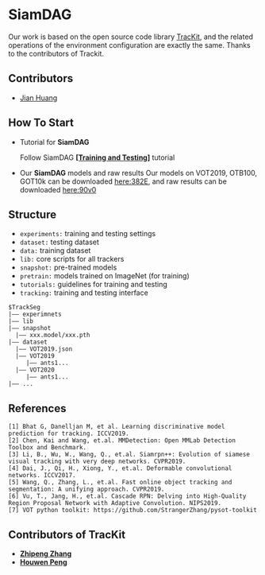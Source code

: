 # SiamDAG


Our work is based on the open source code library [TracKit](https://github.com/researchmm/TracKit), and the related operations of the environment configuration are exactly the same. Thanks to the contributors of Trackit.

## Contributors 
- [Jian Huang](https://github.com/Huangggjian)



## How To Start
- Tutorial for **SiamDAG**

  Follow SiamDAG **[[Training and Testing]](https://github.com/Huangggjian/SiamDAG/blob/main/lib/tutorial/DAG/dag.md)** tutorial 
- Our **SiamDAG** models and raw results
  Our models on VOT2019, OTB100, GOT10k can be downloaded [here:382E](https://pan.baidu.com/s/1L_gDJQQ1mVPZQAHXUYb2UA), and raw results can be downloaded [here:90v0](https://pan.baidu.com/s/16TKQnUnmT5jSOUkuDqIWew)

## Structure
- `experiments:` training and testing settings
- `dataset:` testing dataset
- `data:` training dataset
- `lib:` core scripts for all trackers
- `snapshot:` pre-trained models 
- `pretrain:` models trained on ImageNet (for training)
- `tutorials:` guidelines for training and testing
- `tracking:` training and testing interface

```
$TrackSeg
|—— experimnets
|—— lib
|—— snapshot
  |—— xxx.model/xxx.pth
|—— dataset
  |—— VOT2019.json 
  |—— VOT2019
     |—— ants1...
  |—— VOT2020
     |—— ants1...
|—— ...

```



## References
```
[1] Bhat G, Danelljan M, et al. Learning discriminative model prediction for tracking. ICCV2019.
[2] Chen, Kai and Wang, et.al. MMDetection: Open MMLab Detection Toolbox and Benchmark.
[3] Li, B., Wu, W., Wang, Q., et.al. Siamrpn++: Evolution of siamese visual tracking with very deep networks. CVPR2019.
[4] Dai, J., Qi, H., Xiong, Y., et.al. Deformable convolutional networks. ICCV2017.
[5] Wang, Q., Zhang, L., et.al. Fast online object tracking and segmentation: A unifying approach. CVPR2019.
[6] Vu, T., Jang, H., et.al. Cascade RPN: Delving into High-Quality Region Proposal Network with Adaptive Convolution. NIPS2019.
[7] VOT python toolkit: https://github.com/StrangerZhang/pysot-toolkit
```
## Contributors of TracKit
- **[Zhipeng Zhang](https://github.com/JudasDie)**
- **[Houwen Peng](https://houwenpeng.com/)**

